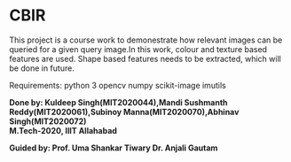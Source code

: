# CBIR

This project is a course work to demonestrate how relevant images can be queried for a given query image.In this work, colour and texture based features are used. Shape based features needs to be extracted, which will be done in future.

Requirements:
python 3
opencv
numpy
scikit-image
imutils

<b>Done by:<b>
Kuldeep Singh(MIT2020044),Mandi Sushmanth Reddy(MIT2020061),Subinoy Manna(MIT2020070),Abhinav Singh(MIT2020072)
<br/>M.Tech-2020, IIIT Allahabad

<b>Guided by:</b>
Prof. Uma Shankar Tiwary
Dr. Anjali Gautam